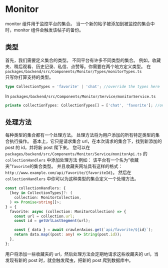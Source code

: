 # Monitor

monitor 组件用于监控平台的集合。 当一个新的帖子被添加到被监控的集合中时，monitor 组件会触发该帖子的备份。

## 类型

首先，我们需要定义集合的类型。 不同平台有许多不同类型的集合。 例如，收藏夹、稍后观看、历史记录、私信、点赞等。你需要在两个地方定义类型。
在`packages/backend/src/Components/Monitor/Types/monitorTypes.ts`  
只写你打算支持的类型。

```typescript
type CollectionTypes = 'favorite' | 'chat'; //override the types here
```

In `packages/backend/src/Components/Monitor/Service/monitorService.ts`

```typescript
private collectionTypes: CollectionTypes[] = ['chat', 'favorite']; //override the types here, keep them the same as CollectionTypes
```

## 处理方法

每种类型的集合都有一个处理方法。 处理方法将为用户添加的所有特定类型的集合执行操作。 基本上，它只是请求集合 url，在本次请求的集合下，找到新添加的 post 的 id，并将新 post 爬下来。 您可以在 `packages/backend/src/Components/Monitor/Service/monitorApi.ts` 的 `collectionHandlers` 中添加处理方法
例如：
该平台有一个名为“收藏夹”`favorite`的集合类型。 并且收藏夹网址具有这样的格式：`http://www.example.com/api/favorite/{favoriteId}`。 然后在`collectionHandlers` 中你可以为这种类型的集合定义一个处理方法。

```typescript
const collectionHandlers: {
  [key in CollectionTypes]?: (
    collection: MonitorCollection,
  ) => Promise<string[]>;
} = {
  favorite: async (collection: MonitorCollection) => {
    const url = collection.url;
    const id = getUrlLastSegment(url);

    const { data } = await crawlerAxios.get(`api/favorite/${id}`);
    return data.map((post: any) => String(post.id));
  },
};
```

用户将添加一些收藏夹的 url，然后处理方法会定期地请求这些收藏夹的 url，当发现有新的 post 时，就会触发爬虫，把新的 post 爬到数据库中。
